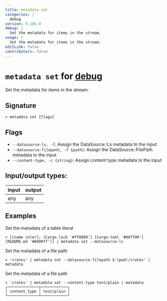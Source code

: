 ```yaml
---
title: metadata set
categories: |
  debug
version: 0.105.0
debug: |
  Set the metadata for items in the stream.
usage: |
  Set the metadata for items in the stream.
editLink: false
contributors: false
---
```

<!-- This file is automatically generated. Please edit the command in https://github.com/nushell/nushell instead. -->

# `metadata set` for [debug](/commands/categories/debug.md)

<div class='command-title'>Set the metadata for items in the stream.</div>

## Signature

```> metadata set {flags} ```

## Flags

 -  `--datasource-ls, -l`: Assign the DataSource::Ls metadata to the input
 -  `--datasource-filepath, -f {path}`: Assign the DataSource::FilePath metadata to the input
 -  `--content-type, -c {string}`: Assign content type metadata to the input


## Input/output types:

| input | output |
| ----- | ------ |
| any   | any    |
## Examples

Set the metadata of a table literal
```nu
> [[name color]; [Cargo.lock '#ff0000'] [Cargo.toml '#00ff00'] [README.md '#0000ff']] | metadata set --datasource-ls

```

Set the metadata of a file path
```nu
> 'crates' | metadata set --datasource-filepath $'(pwd)/crates' | metadata

```

Set the metadata of a file path
```nu
> 'crates' | metadata set --content-type text/plain | metadata
╭──────────────┬────────────╮
│ content_type │ text/plain │
╰──────────────┴────────────╯
```
